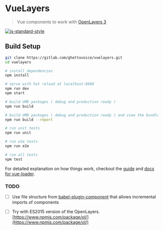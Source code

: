 # VueLayers

> Vue components to work with [OpenLayers 3](https://openlayers.org)

[![js-standard-style](https://img.shields.io/badge/code%20style-standard-brightgreen.svg)](http://standardjs.com)

## Build Setup

``` bash
git clone https://gitlab.com/ghettovoice/vuelayers.git
cd vuelayers

# install dependencies
npm install

# serve with hot reload at localhost:8080
npm run dev
npm start

# build UMD packages ( debug and production ready )
npm run build

# build UMD packages ( debug and production ready ) and view the bundle analyzer report
npm run build --report

# run unit tests
npm run unit

# run e2e tests
npm run e2e

# run all tests
npm test
```

For detailed explanation on how things work, checkout the [guide](http://vuejs-templates.github.io/webpack/) and [docs for vue-loader](http://vuejs.github.io/vue-loader).

### TODO

- [ ] Use file structure from [babel-plugin-component](https://github.com/QingWei-Li/babel-plugin-component) that allows 
      incremental imports of components
- [ ] Try with ES2015 version of the OpenLayers. [https://www.npmjs.com/package/ol/](https://www.npmjs.com/package/ol/)


